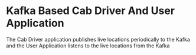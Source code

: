 # Kafka Based Cab Driver And User Application
 The Cab Driver application publishes live locations periodically to the Kafka and the User Application listens to the live locations from the Kafka
